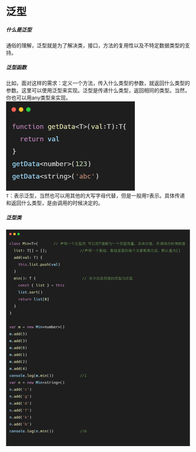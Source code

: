 # 泛型

##### 什么是泛型
通俗的理解，泛型就是为了解决类，接口，方法的复用性以及不特定数据类型的支持。

##### 泛型函数
比如，面对这样的需求：定义一个方法，传入什么类型的参数，就返回什么类型的参数。这里可以使用泛型来实现。泛型是传递什么类型，返回相同的类型。当然，你也可以用any类型来实现。<br>
![avatar](./images/genericity/01.png)<br>
`T`：表示泛型，当然也可以用其他的大写字母代替，但是一般用`T`表示。具体传递和返回什么类型，是由调用的时候决定的。

##### 泛型类
![avatar](./images/genericity/02.png)